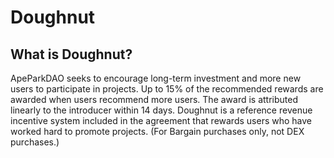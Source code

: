 # Doughnut

## What is Doughnut?



ApeParkDAO seeks to encourage long-term investment and more new users to participate in projects. Up to 15% of the recommended rewards are awarded when users recommend more users. The award is attributed linearly to the introducer within 14 days. Doughnut is a reference revenue incentive system included in the agreement that rewards users who have worked hard to promote projects. (For Bargain purchases only, not DEX purchases.)
